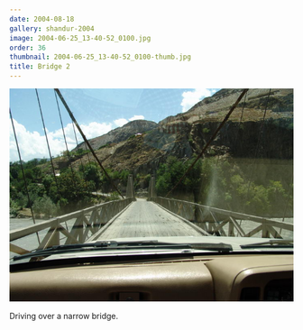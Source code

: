 ```yaml
---
date: 2004-08-18
gallery: shandur-2004
image: 2004-06-25_13-40-52_0100.jpg
order: 36
thumbnail: 2004-06-25_13-40-52_0100-thumb.jpg
title: Bridge 2
---
```


![Bridge 2](./2004-06-25_13-40-52_0100.jpg)

Driving over a narrow bridge.